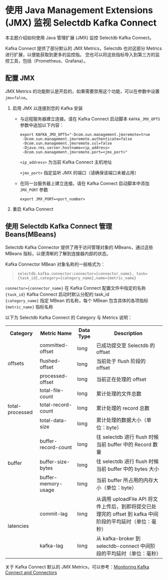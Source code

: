 # 使用 Java Management Extensions (JMX) 监视 Selectdb Kafka Connect
本主题介绍如何使用 Java 管理扩展 (JMX) 监控 Selectdb Kafka Connect。 

Kafka Connect 提供了部分默认的 JMX Metrics，Selectdb 也对这部分 Metrics 进行扩展，以便能获取到更多的监控指。
您也可以将这些指标导入到第三方的监控工具，包括（Prometheus、Grafana）。


## 配置 JMX
JMX Metrics 的功能默认是开启的，如果需要禁用这个功能，可以在参数中设置 `jmx=false`。
1. 启用 JMX 以连接到您的 Kafka 安装
   
   - 与远程服务器建立连接。请在 Kafka Connect 启动脚本 `KAFKA_JMX_OPTS` 参数中追加以下内容：
     ````
     export KAFKA_JMX_OPTS="-Dcom.sun.management.jmxremote=true
      -Dcom.sun.management.jmxremote.authenticate=false
      -Dcom.sun.management.jmxremote.ssl=false
      -Djava.rmi.server.hostname=<ip_address>
      -Dcom.sun.management.jmxremote.port=<jmx_port>"
     ````
     `<ip_address>` 为当前 Kafka Connect 主机地址

     `<jmx_port>` 指定监听 JMX 的端口（请确保该端口未被占用）

   - 在同一台服务器上建立连接。请在 Kafka Connect 启动脚本中添加 `JMX_PORT` 参数
     ````
     export JMX_PORT=<port_number>
     ````
2. 重启 Kafka Connect

## 使用 Selectdb Kafka Connect 管理 Beans(MBeans)
Selectdb Kafka Connector 提供了用于访问管理对象的 MBeans，通过这些 MBeans 指标，以便清晰的了解到连接器内部的状态。

Kafka Connector MBean 对象名称的一般格式为：
>`selectdb.kafka.connector:connector={connector_name}, task={task_id},category={category_name},name={metric_name}`

`connector={connector_name}` 在 Kafka Connect 配置文件中指定的名称 <br/>
`{task_id}` Kafka Connect 启动时默认分配的 task_id <br/>
`{category_name}` 指定 MBean 的名称，每个 MBean 包含具体的各项指标 <br/>
`{metric_name}` 指标名称 <br/>



以下为 Selectdb Kafka Connect 的 Category  与 Metrics 说明：<br/>

<table>
    <tr>
        <th>Category</th><th>Metric Name</th><th>Data Type</th><th>Description</th>
    </tr>
    <tr>
        <td rowspan="3">offsets</td><td>committed-offset</td><td>long</td><td>已成功提交至 Selectdb 的 offset </td>
    </tr>
    <tr>
        <td>flushed-offset</td><td>long</td><td>当前处于 flush 阶段的 offset</td>
    </tr>
    <tr>
        <td>processed-offset</td><td>long</td><td>当前正在处理的 offset </td>
    </tr>
    <tr>
        <td rowspan="3">total-processed</td><td>total-file-count</td><td>long</td><td>累计处理的文件总数</td>
    </tr>
    <tr>
        <td>total-record-count</td><td>long</td><td>累计处理的 record 总数</td>
    </tr>
    <tr>
        <td>total-data-size</td><td>long</td><td>累计处理的数据大小（单位：byte）</td>
    </tr>
    <tr>
        <td rowspan="3">buffer</td><td>buffer-record-count</td><td>long</td><td>往 selectdb 进行 flush 时候当前 buffer 中的 Record 数量</td>
    </tr>
    <tr>
        <td>buffer-size-bytes</td><td>long</td><td>往 selectdb 进行 flush 时候当前 buffer 中的 bytes 大小</td>
    </tr>
    <tr>
        <td>buffer-memory-usage</td><td>long</td><td>当前 buffer 所占用的内存大小（单位：byte）</td>
    </tr>
    <tr>
        <td rowspan="2">latencies</td><td>commit-lag</td><td>long</td><td>从调用 uploadFile API 将文件上传后，到即将提交已处理完的 offset 到 kafka 中间阶段的平均延时（单位：毫秒）</td>
    </tr>
    <tr>
        <td>kafka-lag</td><td>long</td><td>从 kafka-broker 到 selectdb-connect 中间阶段的平均延时（单位：毫秒）</td>
    </tr>
</table>

关于 Kafka Connect 默认的 JMX Metrics，可以参考：[Monitoring Kafka Connect and Connectors
](https://docs.confluent.io/kafka-connectors/self-managed/monitoring.html#monitoring-kconnect-long-and-connectors)